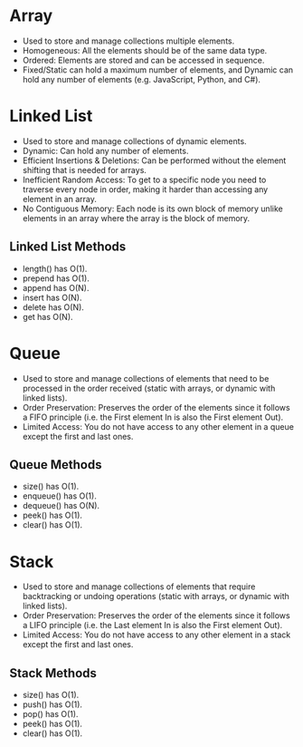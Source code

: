# Array

- Used to store and manage collections multiple elements.
- Homogeneous: All the elements should be of the same data type.
- Ordered: Elements are stored and can be accessed in sequence.
- Fixed/Static can hold a maximum number of elements, and Dynamic can hold any number of elements (e.g. JavaScript, Python, and C#).

# Linked List

- Used to store and manage collections of dynamic elements.
- Dynamic: Can hold any number of elements.
- Efficient Insertions & Deletions: Can be performed without the element shifting that is needed for arrays.
- Inefficient Random Access: To get to a specific node you need to traverse every node in order, making it harder than accessing any element in an array.
- No Contiguous Memory: Each node is its own block of memory unlike elements in an array where the array is the block of memory.

## Linked List Methods

- length() has O(1).
- prepend has O(1).
- append has O(N).
- insert has O(N).
- delete has O(N).
- get has O(N).

# Queue

- Used to store and manage collections of elements that need to be processed in the order received (static with arrays, or dynamic with linked lists).
- Order Preservation: Preserves the order of the elements since it follows a FIFO principle (i.e. the First element In is also the First element Out).
- Limited Access: You do not have access to any other element in a queue except the first and last ones.

## Queue Methods

- size() has O(1).
- enqueue() has O(1).
- dequeue() has O(N).
- peek() has O(1).
- clear() has O(1).

# Stack

- Used to store and manage collections of elements that require backtracking or undoing operations (static with arrays, or dynamic with linked lists).
- Order Preservation: Preserves the order of the elements since it follows a LIFO principle (i.e. the Last element In is also the First element Out).
- Limited Access: You do not have access to any other element in a stack except the first and last ones.

## Stack Methods

- size() has O(1).
- push() has O(1).
- pop() has O(1).
- peek() has O(1).
- clear() has O(1).
